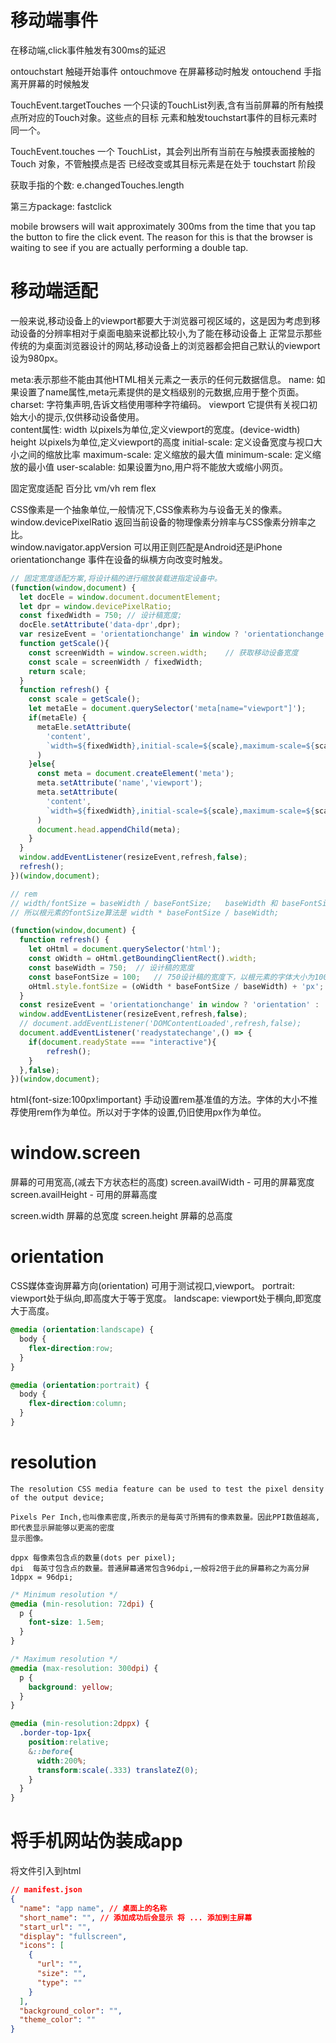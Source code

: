 # 移动端事件
    
  在移动端,click事件触发有300ms的延迟
  
  ontouchstart    触碰开始事件
  ontouchmove     在屏幕移动时触发
  ontouchend      手指离开屏幕的时候触发
  
  TouchEvent.targetTouches
      一个只读的TouchList列表,含有当前屏幕的所有触摸点所对应的Touch对象。这些点的目标
      元素和触发touchstart事件的目标元素时同一个。
  
  TouchEvent.touches
      一个 TouchList，其会列出所有当前在与触摸表面接触的  Touch 对象，不管触摸点是否
      已经改变或其目标元素是在处于 touchstart 阶段

  
  获取手指的个数: e.changedTouches.length
  
  第三方package: 
      fastclick
  
  mobile browsers will wait approximately 300ms from the time that you tap the button to fire the click event.
  The reason for this is that the browser is waiting to see if you are actually performing a double tap.

# 移动端适配
    
  一般来说,移动设备上的viewport都要大于浏览器可视区域的，这是因为考虑到移动设备的分辨率相对于桌面电脑来说都比较小,为了能在移动设备上
  正常显示那些传统的为桌面浏览器设计的网站,移动设备上的浏览器都会把自己默认的viewport设为980px。
    
  meta:表示那些不能由其他HTML相关元素之一表示的任何元数据信息。
    name: 如果设置了name属性,meta元素提供的是文档级别的元数据,应用于整个页面。
    charset: 字符集声明,告诉文档使用哪种字符编码。
    viewport 它提供有关视口初始大小的提示,仅供移动设备使用。 <meta name='viewport'>   
        content属性:
            width           以pixels为单位,定义viewport的宽度。(device-width)
            height          以pixels为单位,定义viewport的高度
            initial-scale:  定义设备宽度与视口大小之间的缩放比率
            maximum-scale:  定义缩放的最大值
            minimum-scale:  定义缩放的最小值
            user-scalable:  如果设置为no,用户将不能放大或缩小网页。
    
  固定宽度适配
  百分比 vm/vh 
  rem
  flex
    
    
  CSS像素是一个抽象单位,一般情况下,CSS像素称为与设备无关的像素。
    window.devicePixelRatio 返回当前设备的物理像素分辨率与CSS像素分辨率之比。    
    window.navigator.appVersion 可以用正则匹配是Android还是iPhone
    orientationchange 事件在设备的纵横方向改变时触发。
        
```js
// 固定宽度适配方案,将设计稿的进行缩放装载进指定设备中。
(function(window,document) {
  let docEle = window.document.documentElement;
  let dpr = window.devicePixelRatio;
  const fixedWidth = 750; // 设计稿宽度;
  docEle.setAttribute('data-dpr',dpr);
  var resizeEvent = 'orientationchange' in window ? 'orientationchange' : 'resize';
  function getScale(){
    const screenWidth = window.screen.width;    // 获取移动设备宽度
    const scale = screenWidth / fixedWidth;
    return scale;
  }
  function refresh() {
    const scale = getScale();
    let metaEle = document.querySelector('meta[name="viewport"]');
    if(metaEle) {
      metaEle.setAttribute(
        'content',
        `width=${fixedWidth},initial-scale=${scale},maximum-scale=${scale},minimum-scale=${scale},user-scalable=no`
      )
    }else{
      const meta = document.createElement('meta');
      meta.setAttribute('name','viewport');
      meta.setAttribute(
        'content',
        `width=${fixedWidth},initial-scale=${scale},maximum-scale=${scale},minimum-scale=${scale},user-scalable=no`
      )
      document.head.appendChild(meta);
    }
  }
  window.addEventListener(resizeEvent,refresh,false);
  refresh();
})(window,document);
```
```js
// rem
// width/fontSize = baseWidth / baseFontSize;   baseWidth 和 baseFontSize是选为基准的设备宽度及根元素大小。
// 所以根元素的fontSize算法是 width * baseFontSize / baseWidth;

(function(window,document) {
  function refresh() {
    let oHtml = document.querySelector('html');
    const oWidth = oHtml.getBoundingClientRect().width;
    const baseWidth = 750;  // 设计稿的宽度
    const baseFontSize = 100;   // 750设计稿的宽度下，以根元素的字体大小为100px;
    oHtml.style.fontSize = (oWidth * baseFontSize / baseWidth) + 'px';
  }
  const resizeEvent = 'orientationchange' in window ? 'orientation' : 'resize';
  window.addEventListener(resizeEvent,refresh,false);
  // document.addEventListener('DOMContentLoaded',refresh,false);
  document.addEventListener('readystatechange',() => {
    if(document.readyState === "interactive"){
        refresh();
    }
  },false);
})(window,document);
```
  html{font-size:100px!important}
  手动设置rem基准值的方法。字体的大小不推荐使用rem作为单位。所以对于字体的设置,仍旧使用px作为单位。
    
# window.screen 
    
  屏幕的可用宽高,(减去下方状态栏的高度)
  screen.availWidth - 可用的屏幕宽度     
  screen.availHeight - 可用的屏幕高度
  
  screen.width        屏幕的总宽度
  screen.height       屏幕的总高度
    
# orientation

  CSS媒体查询屏幕方向(orientation) 可用于测试视口,viewport。
    portrait: viewport处于纵向,即高度大于等于宽度。
    landscape: viewport处于横向,即宽度大于高度。
```css
@media (orientation:landscape) {
  body {
    flex-direction:row;
  }
}

@media (orientation:portrait) {
  body {
    flex-direction:column;
  }
}
```    

# resolution
	
	The resolution CSS media feature can be used to test the pixel density of the output device;
		
	Pixels Per Inch,也叫像素密度,所表示的是每英寸所拥有的像素数量。因此PPI数值越高,即代表显示屏能够以更高的密度
	显示图像。
	
	dppx 每像素包含点的数量(dots per pixel);
	dpi	 每英寸包含点的数量。普通屏幕通常包含96dpi,一般将2倍于此的屏幕称之为高分屏	1dppx = 96dpi;
	
```css
/* Minimum resolution */
@media (min-resolution: 72dpi) {
  p {
    font-size: 1.5em;
  }
}

/* Maximum resolution */
@media (max-resolution: 300dpi) {
  p {
    background: yellow;
  }
}

@media (min-resolution:2dppx) {
  .border-top-1px{
    position:relative;
    &::before{
      width:200%;
      transform:scale(.333) translateZ(0);
    }
  }
}
```   

# 将手机网站伪装成app

  将文件引入到html
    <link rel="manifest" href="./manifest.json">
```json
// manifest.json 
{
  "name": "app name", // 桌面上的名称
  "short_name": "", // 添加成功后会显示 将 ... 添加到主屏幕
  "start_url": "",
  "display": "fullscreen",
  "icons": [
    {
      "url": "",
      "size": "",
      "type": ""
    }
  ],
  "background_color": "",
  "theme_color": ""
}
``` 
    
    
    
    
    
    
    
    
    
    
    
    
    
    
    
    
    
    
    
    
    
    
    
    
    
    
    
    
    
    
    

    